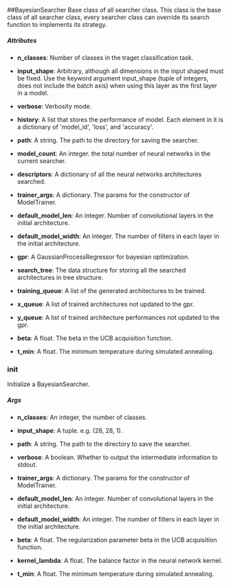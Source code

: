 ##BayesianSearcher
Base class of all searcher class.
This class is the base class of all searcher class, every searcher class can override its search function to implements its strategy.

##### Attributes
* **n_classes**: Number of classes in the traget classification task.

* **input_shape**: Arbitrary, although all dimensions in the input shaped must be fixed.
    Use the keyword argument input_shape (tuple of integers, does not include the batch axis)
    when using this layer as the first layer in a model.

* **verbose**: Verbosity mode.

* **history**: A list that stores the performance of model. Each element in it is a dictionary of 'model_id',
    'loss', and 'accuracy'.

* **path**: A string. The path to the directory for saving the searcher.

* **model_count**: An integer. the total number of neural networks in the current searcher.

* **descriptors**: A dictionary of all the neural networks architectures searched.

* **trainer_args**: A dictionary. The params for the constructor of ModelTrainer.

* **default_model_len**: An integer. Number of convolutional layers in the initial architecture.

* **default_model_width**: An integer. The number of filters in each layer in the initial architecture.

* **gpr**: A GaussianProcessRegressor for bayesian optimization.

* **search_tree**: The data structure for storing all the searched architectures in tree structure.

* **training_queue**: A list of the generated architectures to be trained.

* **x_queue**: A list of trained architectures not updated to the gpr.

* **y_queue**: A list of trained architecture performances not updated to the gpr.

* **beta**: A float. The beta in the UCB acquisition function.

* **t_min**: A float. The minimum temperature during simulated annealing.

### __init__
Initialize a BayesianSearcher.

##### Args
* **n_classes**: An integer, the number of classes. 

* **input_shape**: A tuple. e.g. (28, 28, 1). 

* **path**: A string. The path to the directory to save the searcher. 

* **verbose**: A boolean. Whether to output the intermediate information to stdout. 

* **trainer_args**: A dictionary. The params for the constructor of ModelTrainer. 

* **default_model_len**: An integer. Number of convolutional layers in the initial architecture.

* **default_model_width**: An integer. The number of filters in each layer in the initial architecture. 

* **beta**: A float. The regularization parameter beta in the UCB acquisition function. 

* **kernel_lambda**: A float. The balance factor in the neural network kernel. 

* **t_min**: A float. The minimum temperature during simulated annealing.

